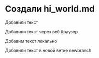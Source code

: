 # Создали hi_world.md

Добавили текст


Добавили текст через веб браузер


Добавим текст локально

Добавили текст в новой ветке newbranch